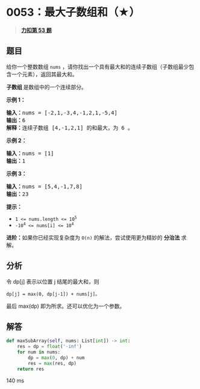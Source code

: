 # 0053：最大子数组和（★）


> <u>**[力扣第 53 题](https://leetcode.cn/problems/maximum-subarray/)**</u>

## 题目

<p>给你一个整数数组 <code>nums</code> ，请你找出一个具有最大和的连续子数组（子数组最少包含一个元素），返回其最大和。</p>

<p><strong>子数组 </strong>是数组中的一个连续部分。</p>



<p><strong>示例 1：</strong></p>

<pre>
<strong>输入：</strong>nums = [-2,1,-3,4,-1,2,1,-5,4]
<strong>输出：</strong>6
<strong>解释：</strong>连续子数组 [4,-1,2,1] 的和最大，为 6 。
</pre>

<p><strong>示例 2：</strong></p>

<pre>
<strong>输入：</strong>nums = [1]
<strong>输出：</strong>1
</pre>

<p><strong>示例 3：</strong></p>

<pre>
<strong>输入：</strong>nums = [5,4,-1,7,8]
<strong>输出：</strong>23
</pre>



<p><strong>提示：</strong></p>

<ul>
<li><code>1 &lt;= nums.length &lt;= 10<sup>5</sup></code></li>
<li><code>-10<sup>4</sup> &lt;= nums[i] &lt;= 10<sup>4</sup></code></li>
</ul>



<p><strong>进阶：</strong>如果你已经实现复杂度为 <code>O(n)</code> 的解法，尝试使用更为精妙的 <strong>分治法</strong> 求解。</p>


## 分析 

令 dp[j] 表示以位置 j 结尾的最大和，则

	dp[j] = max(0, dp[j-1]) + nums[j]。

最后 max(dp) 即为所求。还可以优化为一个参数。

## 解答

```python
def maxSubArray(self, nums: List[int]) -> int:
    res = dp = float('-inf')
    for num in nums:
        dp = max(0, dp) + num
        res = max(res, dp)
    return res
```
140 ms

